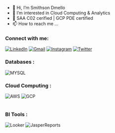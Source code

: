 - 👋 Hi, I’m Smithson Dmello
- 👀 I’m interested in Cloud Computing & Analytics
- 🌱 SAA C02 cerified | GCP PDE certified
- 📫 How to reach me ...


<h3 align="left">Connect with me:</h3>
<div align="left">
  <a href="https://in.linkedin.com/in/smithson-d-mello-b79222109"><img alt="LinkedIn" src="https://img.shields.io/badge/linkedin-%230077B5.svg?style=for-the-badge&logo=linkedin&logoColor=white"/></a>
  <a href="mailto:dmello.smithson03@gmail.com"><img alt="Gmail" src="https://img.shields.io/badge/Gmail-D14836?style=for-the-badge&logo=gmail&logoColor=white"/></a>
   <a href="https://www.instagram.com/dmello_smithson"><img alt="Instagram" src="https://img.shields.io/badge/Instagram-E4405F?style=for-the-badge&logo=instagram&logoColor=white"/></a>
     <a href="https://twitter.com/SMITHPEDIA"><img alt="Twitter" src="https://img.shields.io/badge/Twitter-%230077B5?style=for-the-badge&logo=twitter&logoColor=white"/></a>
  
</div>


<h3 align="left">Databases :</h3>
<div align="left">
  <img alt="MYSQL" src="https://img.shields.io/badge/mysql-%2300f.svg?style=for-the-badge&logo=mssql&logoColor=white"/>
</div>

<h3 align="left">Cloud Computing :</h3>
<div align="left">
  <img alt="AWS" src="https://img.shields.io/badge/Amazon_AWS-FF9900?style=for-the-badge&logo=amazonaws&logoColor=white"/>
  <img alt="GCP" src="https://img.shields.io/badge/GCP-FF9900?style=for-the-badge&logo=googlecloud&logoColor=white"/>
</div><br/>



<h3 align="left">BI Tools :</h3>
<div align="left">
  <img alt="Looker" src="https://img.shields.io/badge/Looker-%2300f.svg?style=for-the-badge&logo=Looker&logoColor=Grey"/>
  <img alt="JasperReports" src ="https://img.shields.io/badge/JasperReports-%2300f.svg?style=for-the-badge&logo=Tibco&logoColor=white"/>
</div>
